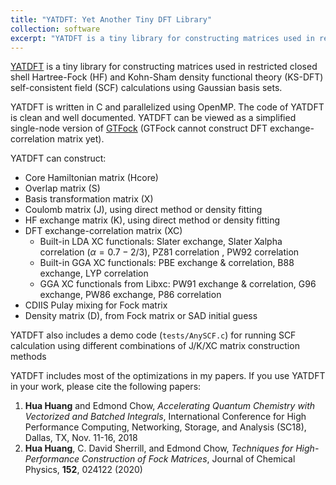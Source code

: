 ```yaml
---
title: "YATDFT: Yet Another Tiny DFT Library"
collection: software
excerpt: "YATDFT is a tiny library for constructing matrices used in restricted closed shell Hartree-Fock (HF) and Kohn-Sham density functional theory (KS-DFT) self-consistent field (SCF) calculations using Gaussian basis sets."
---
```


[YATDFT](https://github.com/huanghua1994/YATDFT) is a tiny library for constructing matrices used in restricted closed shell Hartree-Fock (HF) and Kohn-Sham density functional theory (KS-DFT) self-consistent field (SCF) calculations using Gaussian basis sets.

<!---more--->
YATDFT is written in C and parallelized using OpenMP. The code of YATDFT is clean and well documented. YATDFT can be viewed as a simplified single-node version of [GTFock](https://github.com/gtfock-chem/GTFock) (GTFock cannot construct DFT exchange-correlation matrix yet).

YATDFT can construct:

* Core Hamiltonian matrix (Hcore)
* Overlap matrix (S)
* Basis transformation matrix (X)
* Coulomb matrix (J), using direct method or density fitting
* HF exchange matrix (K), using direct method or density fitting
* DFT exchange-correlation matrix (XC)
  * Built-in LDA XC functionals: Slater exchange, Slater Xalpha correlation ($\alpha = 0.7 - 2/3$), PZ81 correlation , PW92 correlation  
  * Built-in GGA XC functionals: PBE exchange & correlation, B88 exchange, LYP correlation
  * GGA XC functionals from Libxc: PW91 exchange & correlation, G96 exchange, PW86 exchange, P86 correlation
* CDIIS Pulay mixing for Fock matrix
* Density matrix (D), from Fock matrix or SAD initial guess

YATDFT also includes a demo code (`tests/AnySCF.c`) for running SCF calculation using different combinations of J/K/XC matrix construction methods

YATDFT includes most of the optimizations in my papers. If you use YATDFT in your work, please cite the following papers:

1. **Hua Huang** and Edmond Chow, *Accelerating Quantum Chemistry with Vectorized and Batched Integrals*, International Conference for High Performance Computing, Networking, Storage, and Analysis (SC18), Dallas, TX, Nov. 11-16, 2018
2. **Hua Huang**, C. David Sherrill, and Edmond Chow, *Techniques for High-Performance Construction of Fock Matrices*, Journal of Chemical Physics, **152**, 024122 (2020)
